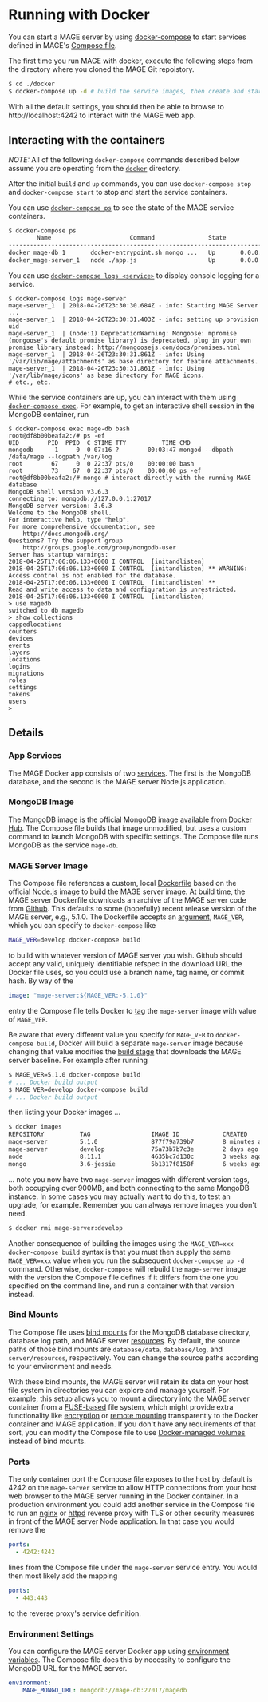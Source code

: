 # Running with Docker

You can start a MAGE server by using [docker-compose](https://docs.docker.com/compose/overview/) to start services
defined in MAGE's [Compose file](docker-compose.yml).

The first time you run MAGE with docker, execute the following steps from the directory where you cloned the 
MAGE Git repoistory.

```bash
$ cd ./docker
$ docker-compose up -d # build the service images, then create and start the service containers for the first time
```

With all the default settings, you should then be able to browse to http://localhost:4242 to interact with the MAGE web app.

## Interacting with the containers

_NOTE:_ All of the following `docker-compose` commands described below assume you are operating from the 
[`docker`](docker) directory.

After the initial `build` and `up` commands, you can use `docker-compose stop` and `docker-compose start` to stop and start
the service containers.

You can use [`docker-compose ps`](https://docs.docker.com/compose/reference/ps/) to see the state of the MAGE service containers.
```bash
$ docker-compose ps
        Name                      Command               State             Ports          
-----------------------------------------------------------------------------------------
docker_mage-db_1       docker-entrypoint.sh mongo ...   Up       0.0.0.0:27017->27017/tcp
docker_mage-server_1   node ./app.js                    Up       0.0.0.0:4242->4242/tcp
```
You can use [`docker-compose logs <service>`](https://docs.docker.com/compose/reference/logs/) to display console logging for a service.
```
$ docker-compose logs mage-server
mage-server_1  | 2018-04-26T23:30:30.684Z - info: Starting MAGE Server ...
mage-server_1  | 2018-04-26T23:30:31.403Z - info: setting up provision uid
mage-server_1  | (node:1) DeprecationWarning: Mongoose: mpromise (mongoose's default promise library) is deprecated, plug in your own promise library instead: http://mongoosejs.com/docs/promises.html
mage-server_1  | 2018-04-26T23:30:31.861Z - info: Using '/var/lib/mage/attachments' as base directory for feature attachments.
mage-server_1  | 2018-04-26T23:30:31.861Z - info: Using '/var/lib/mage/icons' as base directory for MAGE icons.
# etc., etc.
```
While the service containers are up, you can interact with them using [`docker-compose exec`](https://docs.docker.com/compose/reference/exec/).
For example, to get an interactive shell session in the MongoDB container, run
```
$ docker-compose exec mage-db bash
root@df8b00beafa2:/# ps -ef
UID        PID  PPID  C STIME TTY          TIME CMD
mongodb      1     0  0 07:16 ?        00:03:47 mongod --dbpath /data/mage --logpath /var/log
root        67     0  0 22:37 pts/0    00:00:00 bash
root        73    67  0 22:37 pts/0    00:00:00 ps -ef
root@df8b00beafa2:/# mongo # interact directly with the running MAGE database
MongoDB shell version v3.6.3
connecting to: mongodb://127.0.0.1:27017
MongoDB server version: 3.6.3
Welcome to the MongoDB shell.
For interactive help, type "help".
For more comprehensive documentation, see
	http://docs.mongodb.org/
Questions? Try the support group
	http://groups.google.com/group/mongodb-user
Server has startup warnings: 
2018-04-25T17:06:06.133+0000 I CONTROL  [initandlisten] 
2018-04-25T17:06:06.133+0000 I CONTROL  [initandlisten] ** WARNING: Access control is not enabled for the database.
2018-04-25T17:06:06.133+0000 I CONTROL  [initandlisten] **          Read and write access to data and configuration is unrestricted.
2018-04-25T17:06:06.133+0000 I CONTROL  [initandlisten] 
> use magedb
switched to db magedb
> show collections
cappedlocations
counters
devices
events
layers
locations
logins
migrations
roles
settings
tokens
users
> 
```

## Details

### App Services

The MAGE Docker app consists of two [services](https://docs.docker.com/get-started/part3/#about-services).  The first is
the MongoDB database, and the second is the MAGE server Node.js application.

### MongoDB Image

The MongoDB image is the official MongoDB image available from [Docker Hub](https://hub.docker.com/_/mongo/).  The Compose 
file builds that image unmodified, but uses a custom command to launch MongoDB with specific settings.  The Compose file 
runs MongoDB as the service `mage-db`.

### MAGE Server Image

The Compose file references a custom, local [Dockerfile](server/Dockerfile) based on the official [Node.js](https://hub.docker.com/_/node/)
image to build the MAGE server image.  At build time, the MAGE server Dockerfile downloads an archive of the MAGE server
code from [Github](https://github.com/ngageoint/mage-server).  This defaults to some (hopefully) recent release version of 
the MAGE server, e.g., 5.1.0.  The Dockerfile accepts an [argument](https://docs.docker.com/engine/reference/builder/#arg),
`MAGE_VER`, which you can specify to `docker-compose` like 
```bash
MAGE_VER=develop docker-compose build
```
to build with whatever version of MAGE server you wish.  Github should accept any valid, uniquely identifiable refspec in 
the download URL the Docker file uses, so you could use a branch name, tag name, or commit hash.  By way of the 
```yaml
image: "mage-server:${MAGE_VER:-5.1.0}"
```
entry the Compose file tells Docker to [tag](https://docs.docker.com/get-started/part2/#tag-the-image) the `mage-server`
image with value of `MAGE_VER`.

Be aware that every different value you specify for `MAGE_VER` to `docker-compose build`, Docker will build a separate
`mage-server` image because changing that value modifies the [build stage](https://docs.docker.com/develop/develop-images/multistage-build/)
that downloads the MAGE server baseline.  For example after running
```bash
$ MAGE_VER=5.1.0 docker-compose build
# ... Docker build output
$ MAGE_VER=develop docker-compose build
# ... Docker build output
```
then listing your Docker images ...
```bash
$ docker images
REPOSITORY          TAG                 IMAGE ID            CREATED             SIZE
mage-server         5.1.0               877f79a739b7        8 minutes ago       949MB
mage-server         develop             75a73b7b7c3e        2 days ago          961MB
node                8.11.1              4635bc7d130c        3 weeks ago         673MB
mongo               3.6-jessie          5b1317f8158f        6 weeks ago         366MB
```
... note you now have two `mage-server` images with different version tags, both occupying over 900MB, and both connecting
to the same MongoDB instance.  In some cases you may actually want to do this, to test an upgrade, for example.  Remember 
you can always remove images you don't need.
```bash
$ docker rmi mage-server:develop
```
Another consequence of building the images using the `MAGE_VER=xxx docker-compose build` syntax is that you must then 
supply the same `MAGE_VER=xxx` value when you run the subsequent `docker-compose up -d` command.  Otherwise, `docker-compose`
will rebuild the `mage-server` image with the version the Compose file defines if it differs from the one you specified on 
the command line, and run a container with that version instead.

### Bind Mounts

The Compose file uses [bind mounts](https://docs.docker.com/storage/bind-mounts/) for the MongoDB database directory,
database log path, and MAGE server [resources](../README.md#mage-local-media-directory).  By default, the source paths 
of those bind mounts are `database/data`, `database/log`, and `server/resources`, respectively.  You can change the 
source paths according to your environment and needs.

With these bind mounts, the MAGE server will retain its data on your host file system in directories you can explore
and manage yourself.  For example, this setup allows you to mount a directory into the MAGE server container from a 
[FUSE-based](https://github.com/libfuse/libfuse) file system, which might provide extra functionality like 
[encryption](https://www.veracrypt.fr) or [remote mounting](https://github.com/libfuse/sshfs) transparently to the 
Docker container and MAGE application.  If you don't have any requirements of that sort, you can modify the Compose file
to use [Docker-managed volumes](https://docs.docker.com/storage/volumes/) instead of bind mounts.

### Ports

The only container port the Compose file exposes to the host by default is 4242 on the `mage-server` service to allow
HTTP connections from your host web browser to the MAGE server running in the Docker container.  In a production 
environment you could add another service in the Compose file to run an [nginx](https://hub.docker.com/_/nginx/)
or [httpd](https://hub.docker.com/_/httpd/) reverse proxy with TLS or other security measures in front of the MAGE
server Node application.  In that case you would remove the 
```yaml
ports:
  - 4242:4242
```
lines from the Compose file under the `mage-server` service entry.  You would then most likely add the mapping
```yaml
ports:
  - 443:443
```
to the reverse proxy's service definition.

### Environment Settings

You can configure the MAGE server Docker app using [environment variables](../README.md#mage-environment-settings).
The Compose file does this by necessity to configure the MongoDB URL for the MAGE server.
```yaml
environment: 
    MAGE_MONGO_URL: mongodb://mage-db:27017/magedb
```

